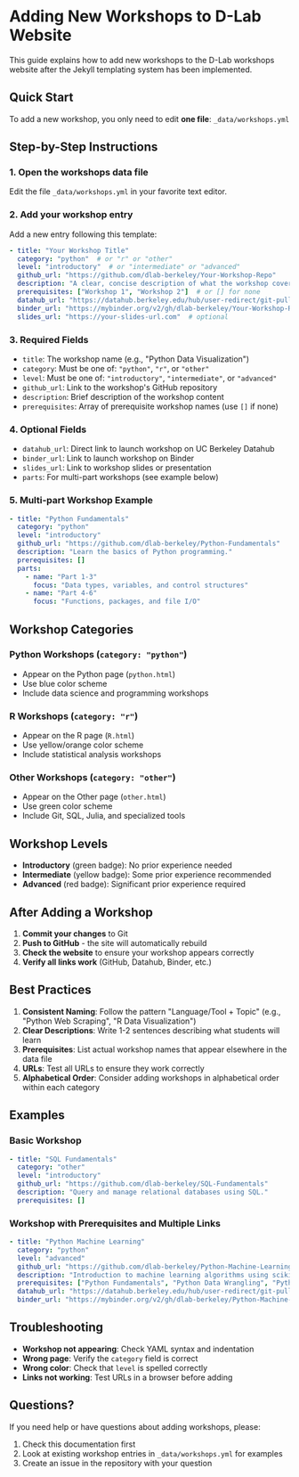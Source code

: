 # Adding New Workshops to D-Lab Website

This guide explains how to add new workshops to the D-Lab workshops website after the Jekyll templating system has been implemented.

## Quick Start

To add a new workshop, you only need to edit **one file**: `_data/workshops.yml`

## Step-by-Step Instructions

### 1. Open the workshops data file
Edit the file `_data/workshops.yml` in your favorite text editor.

### 2. Add your workshop entry
Add a new entry following this template:

```yaml
- title: "Your Workshop Title"
  category: "python"  # or "r" or "other"
  level: "introductory"  # or "intermediate" or "advanced"
  github_url: "https://github.com/dlab-berkeley/Your-Workshop-Repo"
  description: "A clear, concise description of what the workshop covers."
  prerequisites: ["Workshop 1", "Workshop 2"]  # or [] for none
  datahub_url: "https://datahub.berkeley.edu/hub/user-redirect/git-pull?repo=..."  # optional
  binder_url: "https://mybinder.org/v2/gh/dlab-berkeley/Your-Workshop-Repo/main"  # optional
  slides_url: "https://your-slides-url.com"  # optional
```

### 3. Required Fields
- `title`: The workshop name (e.g., "Python Data Visualization")
- `category`: Must be one of: `"python"`, `"r"`, or `"other"`
- `level`: Must be one of: `"introductory"`, `"intermediate"`, or `"advanced"`
- `github_url`: Link to the workshop's GitHub repository
- `description`: Brief description of the workshop content
- `prerequisites`: Array of prerequisite workshop names (use `[]` if none)

### 4. Optional Fields
- `datahub_url`: Direct link to launch workshop on UC Berkeley Datahub
- `binder_url`: Link to launch workshop on Binder
- `slides_url`: Link to workshop slides or presentation
- `parts`: For multi-part workshops (see example below)

### 5. Multi-part Workshop Example
```yaml
- title: "Python Fundamentals"
  category: "python"
  level: "introductory"
  github_url: "https://github.com/dlab-berkeley/Python-Fundamentals"
  description: "Learn the basics of Python programming."
  prerequisites: []
  parts:
    - name: "Part 1-3"
      focus: "Data types, variables, and control structures"
    - name: "Part 4-6"
      focus: "Functions, packages, and file I/O"
```

## Workshop Categories

### Python Workshops (`category: "python"`)
- Appear on the Python page (`python.html`)
- Use blue color scheme
- Include data science and programming workshops

### R Workshops (`category: "r"`)
- Appear on the R page (`R.html`)  
- Use yellow/orange color scheme
- Include statistical analysis workshops

### Other Workshops (`category: "other"`)
- Appear on the Other page (`other.html`)
- Use green color scheme
- Include Git, SQL, Julia, and specialized tools

## Workshop Levels

- **Introductory** (green badge): No prior experience needed
- **Intermediate** (yellow badge): Some prior experience recommended  
- **Advanced** (red badge): Significant prior experience required

## After Adding a Workshop

1. **Commit your changes** to Git
2. **Push to GitHub** - the site will automatically rebuild
3. **Check the website** to ensure your workshop appears correctly
4. **Verify all links work** (GitHub, Datahub, Binder, etc.)

## Best Practices

1. **Consistent Naming**: Follow the pattern "Language/Tool + Topic" (e.g., "Python Web Scraping", "R Data Visualization")
2. **Clear Descriptions**: Write 1-2 sentences describing what students will learn
3. **Prerequisites**: List actual workshop names that appear elsewhere in the data file
4. **URLs**: Test all URLs to ensure they work correctly
5. **Alphabetical Order**: Consider adding workshops in alphabetical order within each category

## Examples

### Basic Workshop
```yaml
- title: "SQL Fundamentals"
  category: "other"
  level: "introductory"
  github_url: "https://github.com/dlab-berkeley/SQL-Fundamentals"
  description: "Query and manage relational databases using SQL."
  prerequisites: []
```

### Workshop with Prerequisites and Multiple Links
```yaml
- title: "Python Machine Learning"
  category: "python"
  level: "advanced"
  github_url: "https://github.com/dlab-berkeley/Python-Machine-Learning"
  description: "Introduction to machine learning algorithms using scikit-learn."
  prerequisites: ["Python Fundamentals", "Python Data Wrangling", "Python Data Visualization"]
  datahub_url: "https://datahub.berkeley.edu/hub/user-redirect/git-pull?repo=https%3A%2F%2Fgithub.com%2Fdlab-berkeley%2FPython-Machine-Learning&urlpath=tree%2FPython-Machine-Learning%2F"
  binder_url: "https://mybinder.org/v2/gh/dlab-berkeley/Python-Machine-Learning/main"
```

## Troubleshooting

- **Workshop not appearing**: Check YAML syntax and indentation
- **Wrong page**: Verify the `category` field is correct
- **Wrong color**: Check that `level` is spelled correctly
- **Links not working**: Test URLs in a browser before adding

## Questions?

If you need help or have questions about adding workshops, please:
1. Check this documentation first
2. Look at existing workshop entries in `_data/workshops.yml` for examples
3. Create an issue in the repository with your question